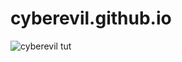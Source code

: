 # cyberevil.github.io

![cyberevil tut](https://user-images.githubusercontent.com/53229636/61729125-36f06500-ad94-11e9-9d16-eed986c7f781.gif)
